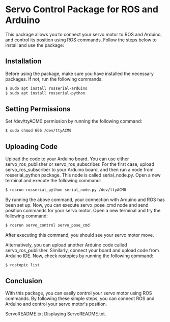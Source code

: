 <!-- # ServoROS
micro servo position control with ROS and Arduino

make sure you already installed neccessary packages. if you do not, try this

```bash
    $ sudo apt install rosserial-arduino
    $ sudo apt install rosserial-python
```

set /dev/ttyACM0 permission

```bash
    $ sudo chmod 666 /dev/ttyACM0
```

connect your Arduino board and upload code. you can use servo_ros_publisher or servo_ros_subscriber for this issue. in first case you can upload servo_ros_subscriber after uploading code, you should be run a node from rosserial_python package. this node is serial_node.py . open a new terminal and execute this

```bash
    $ rosrun rosserial_python serial_node.py /dev/ttyACM0
```

by running the above command, your connection with arduino and ros has been set up.
now, you can execute servo_pose_cmd node and send position command for your servo motor. open a new terminal and try this

```bash
    $ rosrun servo_control servo_pose_cmd
```

after doing this, you can see servo motor has moved.

in other case you can upload another arduino code called servo_ros_publisher. simmilarlly, connect your board and upload code from arduino IDE. now you see servo has been moved. open another terminal and check rostopics.


```bash
    $ rostopic list
``` -->



# Servo Control Package for ROS and Arduino

This package allows you to connect your servo motor to ROS and Arduino, and control its position using ROS commands. Follow the steps below to install and use the package:

## Installation

Before using the package, make sure you have installed the necessary packages. If not, run the following commands:

```bash
$ sudo apt install rosserial-arduino
$ sudo apt install rosserial-python
```

## Setting Permissions

Set /dev/ttyACM0 permission by running the following command:

```bash
$ sudo chmod 666 /dev/ttyACM0
```

## Uploading Code

Upload the code to your Arduino board. You can use either servo_ros_publisher or servo_ros_subscriber. For the first case, upload servo_ros_subscriber to your Arduino board, and then run a node from rosserial_python package. This node is called serial_node.py. Open a new terminal and execute the following command:

```bash
$ rosrun rosserial_python serial_node.py /dev/ttyACM0
```

By running the above command, your connection with Arduino and ROS has been set up. Now, you can execute servo_pose_cmd node and send position commands for your servo motor. Open a new terminal and try the following command:

```bash
$ rosrun servo_control servo_pose_cmd
```

After executing this command, you should see your servo motor move.

Alternatively, you can upload another Arduino code called servo_ros_publisher. Similarly, connect your board and upload code from Arduino IDE. Now, check rostopics by running the following command:

```bash
$ rostopic list
```

## Conclusion

With this package, you can easily control your servo motor using ROS commands. By following these simple steps, you can connect ROS and Arduino and control your servo motor's position.

ServoREADME.txt
Displaying ServoREADME.txt.